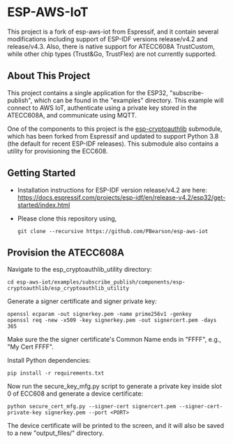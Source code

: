# ESP-AWS-IoT

This project is a fork of esp-aws-iot from Espressif, and it contain several modifications including support of ESP-IDF versions release/v4.2 and release/v4.3. Also, there is native support for ATECC608A TrustCustom, while other chip types (Trust&Go, TrustFlex) are not currently supported.

## About This Project

This project contains a single application for the ESP32, "subscribe-publish", which can be found in the "examples" directory. This example will connect to AWS IoT, authenticate using a private key stored in the ATECC608A, and communicate using MQTT.

One of the components to this project is the [esp-cryptoauthlib](https://github.com/PBearson/esp-cryptoauthlib/tree/master) submodule, which has been forked from Espressif and updated to support Python 3.8 (the default for recent ESP-IDF releases). This submodule also contains a utility for provisioning the ECC608.


## Getting Started

- Installation instructions for ESP-IDF version release/v4.2 are here: https://docs.espressif.com/projects/esp-idf/en/release-v4.2/esp32/get-started/index.html

- Please clone this repository using,
    ```
    git clone --recursive https://github.com/PBearson/esp-aws-iot
    ```
   

## Provision the ATECC608A

Navigate to the esp_cryptoauthlib_utility directory:

```
cd esp-aws-iot/examples/subscribe_publish/components/esp-cryptoauthlib/esp_cryptoauthlib_utility
```

Generate a signer certificate and signer private key:

```
openssl ecparam -out signerkey.pem -name prime256v1 -genkey
openssl req -new -x509 -key signerkey.pem -out signercert.pem -days 365
```

Make sure the the signer certificate's Common Name ends in "FFFF", e.g., "My Cert FFFF".

Install Python dependencies:

```
pip install -r requirements.txt
```

Now run the secure_key_mfg.py script to generate a private key inside slot 0 of ECC608 and generate a device certificate:

```
python secure_cert_mfg.py --signer-cert signercert.pem --signer-cert-private-key signerkey.pem --port <PORT>
```

The device certificate will be printed to the screen, and it will also be saved to a new "output_files/" directory.
